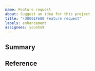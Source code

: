 ```yaml
---
name: Feature request
about: Suggest an idea for this project
title: "\U0001F680 Feature request"
labels: enhancement
assignees: younho9
---
```


## Summary

<!-- 이슈 요약 -->

## Reference

<!-- 참고자료 링크 -->
